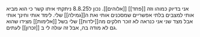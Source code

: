 אני בדיוק כמוהו וזה [[פחד]] [[אלוהים]].
נכון ל8.8.25 ניתקתי איתו קשר כי הוא מביא אותי למצבים בלתי אפשריים שמסכנים אותי ואת ה[[גמילה]] שלי.
לימד אותי וחינך אותי אבל מצד שני אני כנראה לא זוכר חלקים מה[[ילדות]] שלי בשל [[אלימות]] מצידו שהוא גם לא מודה בה, אבל זה עולה לי ב [[זכרון]] לעתים.

